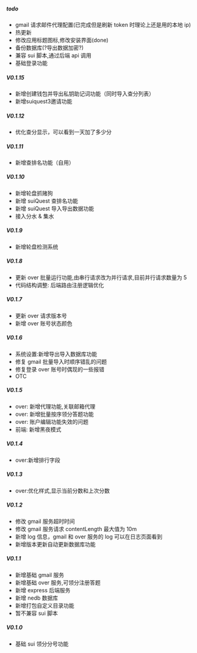 ##### todo

- gmail 请求邮件代理配置(已完成但是刷新 token 时理论上还是用的本地 ip)
- 热更新
- 修改应用标题图标,修改安装界面(done)
- 备份数据库(?导出数据加密?)
- 兼容 sui 脚本,通过后端 api 调用
- 基础登录功能

##### V0.1.15
+ 新增创建钱包并导出私钥助记词功能（同时导入查分列表）
+ 新增suiquest3邀请功能

##### V0.1.12
+ 优化查分显示，可以看到一天加了多少分

##### V0.1.11

- 新增查排名功能（自用）

##### V0.1.10

- 新增轮盘抓赌狗
- 新增 suiQuest 查排名功能
- 新增 suiQuest 导入导出数据功能
- 接入分水 & 集水

##### V0.1.9

- 新增轮盘检测系统

##### V0.1.8

- 更新 over 批量运行功能,由串行请求改为并行请求,目前并行请求数量为 5
- 代码结构调整: 后端路由注册逻辑优化

##### V0.1.7

- 更新 over 请求版本号
- 新增 over 账号状态颜色

##### V0.1.6

- 系统设置:新增导出导入数据库功能
- 修复 gmail 批量导入时顺序错乱的问题
- 修复登录 over 账号时偶现的一些报错
- OTC

##### V0.1.5

- over: 新增代理功能,关联邮箱代理
- over: 新增批量按序领分答题功能
- over: 账户编辑功能失效的问题
- 前端: 新增黑夜模式

##### V0.1.4

- over:新增排行字段

##### V0.1.3

- over:优化样式,显示当前分数和上次分数

##### V0.1.2

- 修改 gmail 服务超时时间
- 修改 gmail 服务请求 contentLength 最大值为 10m
- 新增 log 信息，gmail 和 over 服务的 log 可以在日志页面看到
- 新增版本更新自动更新数据库功能

##### V0.1.1

- 新增基础 gmail 服务
- 新增基础 over 服务,可领分注册答题
- 新增 express 后端服务
- 新增 nedb 数据库
- 新增打包自定义目录功能
- 暂不兼容 sui 脚本

##### V0.1.0

- 基础 sui 领分分号功能
